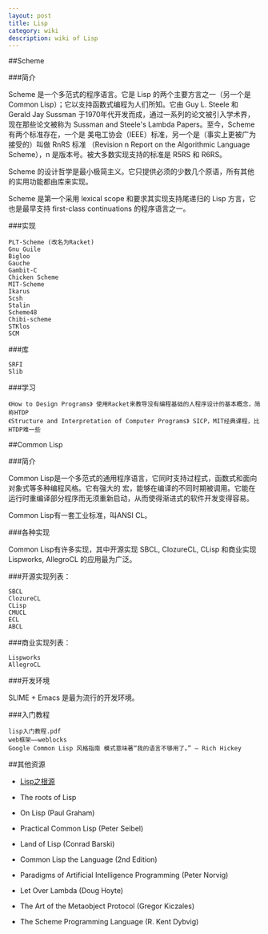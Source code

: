 ```yaml
---
layout: post
title: Lisp
category: wiki
description: wiki of Lisp
---
```

##Scheme

###简介

Scheme 是一个多范式的程序语言。它是 Lisp 的两个主要方言之一（另一个是 Common Lisp）；它以支持函数式编程为人们所知。它由 Guy L. Steele 和 Gerald Jay Sussman 于1970年代开发而成，通过一系列的论文被引入学术界，现在那些论文被称为 Sussman and Steele's Lambda Papers。至今，Scheme 有两个标准存在，一个是 美电工协会（IEEE）标准，另一个是（事实上更被广为接受的）叫做 RnRS 标准 （Revision n Report on the Algorithmic Language Scheme），n 是版本号。被大多数实现支持的标准是 R5RS 和 R6RS。

Scheme 的设计哲学是最小极简主义。它只提供必须的少数几个原语，所有其他的实用功能都由库来实现。

Scheme 是第一个采用 lexical scope 和要求其实现支持尾递归的 Lisp 方言，它也是最早支持 first-class continuations 的程序语言之一。

###实现

	PLT-Scheme (改名为Racket)
	Gnu Guile
	Bigloo
	Gauche
	Gambit-C
	Chicken Scheme
	MIT-Scheme
	Ikarus
	Scsh
	Stalin
	Scheme48
	Chibi-scheme
	STKlos
	SCM

###库

	SRFI
	Slib
	
###学习

	《How to Design Programs》 使用Racket来教导没有编程基础的人程序设计的基本概念，简称HTDP
	《Structure and Interpretation of Computer Programs》 SICP，MIT经典课程，比HTDP难一些

##Common Lisp

###简介

Common Lisp是一个多范式的通用程序语言，它同时支持过程式，函数式和面向对象式等多种编程风格。它有强大的 宏，能够在编译的不同时期被调用。它能在运行时重编译部分程序而无须重新启动，从而使得渐进式的软件开发变得容易。

Common Lisp有一套工业标准，叫ANSI CL。

###各种实现

Common Lisp有许多实现，其中开源实现 SBCL, ClozureCL, CLisp 和商业实现 Lispworks, AllegroCL 的应用最为广泛。

###开源实现列表：

	SBCL
	ClozureCL
	CLisp
	CMUCL
	ECL
	ABCL

###商业实现列表：

	Lispworks
	AllegroCL
	
###开发环境

SLIME + Emacs 是最为流行的开发环境。

###入门教程

	lisp入门教程.pdf
	web框架——weblocks	
	Google Common Lisp 风格指南 模式意味著“我的语言不够用了。” — Rich Hickey


##其他资源

- [Lisp之根源](http://daiyuwen.freeshell.org/gb/rol/roots_of_lisp.html)

- The roots of Lisp
- On Lisp (Paul Graham)
- Practical Common Lisp (Peter Seibel)
- Land of Lisp (Conrad Barski)
- Common Lisp the Language (2nd Edition)
- Paradigms of Artificial Intelligence Programming (Peter Norvig)
- Let Over Lambda (Doug Hoyte)
- The Art of the Metaobject Protocol (Gregor Kiczales)
- The Scheme Programming Language (R. Kent Dybvig)
